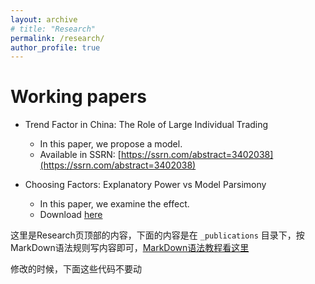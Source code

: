```yaml
---
layout: archive
# title: "Research"
permalink: /research/
author_profile: true
---
```


# Working papers

+ Trend Factor in China: The Role of Large Individual Trading
  + In this paper, we propose a model.
  + Available in SSRN: [https://ssrn.com/abstract=3402038](https://ssrn.com/abstract=3402038)

+ Choosing Factors: Explanatory Power vs Model Parsimony

  + In this paper, we examine the effect.
  + Download [here](https://yangliu-finance.github.io/files/WorkingPaper.pdf)



这里是Research页顶部的内容，下面的内容是在 `_publications` 目录下，按MarkDown语法规则写内容即可，[MarkDown语法教程看这里](http://xianbai.me/learn-md/article/about/readme.html)

修改的时候，下面这些代码不要动


